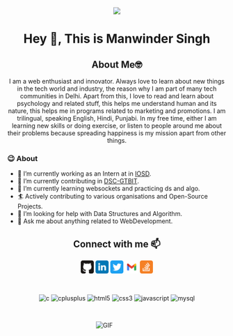 <div align="center">
<img src="https://user-images.githubusercontent.com/42115530/92640221-9728ca00-f2fa-11ea-8994-c72b26e937de.gif" align="center"/>
</div>
<h1 align='center'>Hey 👋, This is Manwinder Singh</h1>
<p align = 'center'> 
<h2 align='center'>About Me🤓</h2>
<p align='center'>I am a web enthusiast and innovator. Always love to learn about new things in the tech world and industry, the reason why I am part of many tech communities in Delhi. Apart from this, I love to read and learn
about psychology and related stuff, this helps me understand human and its nature, this helps me in programs related to marketing and promotions. I am trilingual, speaking English, Hindi, Punjabi.
In my free time, either I am learning new skills or doing exercise, or listen to people around me about their problems because spreading happiness is my mission apart from other things.
<!--  <p align="left"> <img src="https://komarev.com/ghpvc/?username=simarpreetsingh-019" alt="simarpreetsingh-019" /> </p> -->

### 😉 About
- 🍎 I’m currently working as an Intern at in [IOSD](https://iosdware.com/ ).
- 🔭 I’m currently contributing in [DSC-GTBIT](https://dsc-gtbit.netlify.app// "HackinCodes").
- 🌱 I’m currently learning websockets and practicing ds and algo. 
- 🏄‍ Actively contributing to various organisations and Open-Source Projects.
- 🤔 I’m looking for help with Data Structures and Algorithm.
- 💬 Ask me about anything related to WebDevelopment.
</p><h2 align='center'>Connect with me  📫 </h2>
<p align = 'center'> 
 <a href = https://github.com/manwindersingh1712 target='_blank'> <img src=https://github.com/edent/SuperTinyIcons/blob/master/images/svg/github.svg height='30' weight='30'/></a>
<a href = https://www.linkedin.com/in/manwinder-singh-615057185/ target='_blank'> <img src=https://github.com/edent/SuperTinyIcons/blob/master/images/svg/linkedin.svg height='30' weight='30'/></a> 
<a href = https://twitter.com/Manwind72534624 target='_blank'> <img src=https://github.com/edent/SuperTinyIcons/blob/master/images/svg/twitter.svg height='30' weight='30'/></a>
<!-- <a href =  target='_blank'> <img src=https://github.com/edent/SuperTinyIcons/blob/master/images/svg/medium.svg height='30' weight='30'/></a>  -->
<a href="https://mail.google.com/mail/u/0/?view=cm&fs=1&tf=1&to=manwindersingh1712@gmail.com" target="_blank"><img src=https://github.com/edent/SuperTinyIcons/blob/master/images/svg/gmail.svg height='30' weight='30'/></a>
<a href = https://stackoverflow.com/users/13542349/manwinder-singh target='_blank'> <img src=https://github.com/edent/SuperTinyIcons/blob/master/images/svg/stackoverflow.svg height='30' weight='30'/></a>  

 &emsp;
 
 <p align="center">
 <img src="https://devicons.github.io/devicon/devicon.git/icons/c/c-original.svg" alt="c" width="40" height="40"/>
 <img src="https://devicons.github.io/devicon/devicon.git/icons/cplusplus/cplusplus-original.svg" alt="cplusplus" width="40" height="40"/> 
 <img src="https://devicons.github.io/devicon/devicon.git/icons/html5/html5-original-wordmark.svg" alt="html5" width="40" height="40"/>
 <img src="https://devicons.github.io/devicon/devicon.git/icons/css3/css3-original-wordmark.svg" alt="css3" width="40" height="40"/>
 <img src="https://devicons.github.io/devicon/devicon.git/icons/javascript/javascript-original.svg" alt="javascript" width="40" height="40"/>
 <img src="https://devicons.github.io/devicon/devicon.git/icons/mysql/mysql-original-wordmark.svg" alt="mysql" width="40" height="40"/>
</p>

 &emsp;

<img align="right" height="250" width="300" alt="GIF" src="https://miro.medium.com/max/1360/1*IRGHmiGsa16stedQvIaZfw.gif" />







